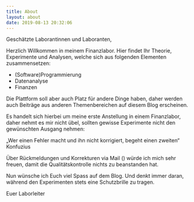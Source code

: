 ```yaml
---
title: About
layout: about
date: 2019-08-13 20:32:06
---
```

Geschätzte Laborantinnen und Laboranten,

Herzlich Willkommen in meinem Finanzlabor. Hier findet Ihr Theorie, Experimente und Analysen, welche sich aus folgenden Elementen zusammensetzen:

* (Software)Programmierung
* Datenanalyse
* Finanzen

Die Plattform soll aber auch Platz für andere Dinge haben, daher werden auch Beiträge aus anderen Themenbereichen auf diesem Blog erscheinen.

Es handelt sich hierbei um meine erste Anstellung in einem Finanzlabor, daher nehmt es  mir nicht übel, sollten gewisse Experimente nicht den gewünschten Ausgang nehmen:

„Wer einen Fehler macht und ihn nicht korrigiert, begeht einen zweiten“ Konfuzius

Über Rückmeldungen und Korrekturen via Mail () würde ich mich sehr freuen, damit die Qualitätskontrolle nichts zu beanstanden hat.

Nun wünsche ich Euch viel Spass auf dem Blog. Und denkt immer daran, während den Experimenten stets eine Schutzbrille zu tragen.

Euer Laborleiter
